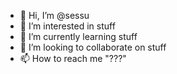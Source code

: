 - 👋 Hi, I’m @sessu
- 👀 I’m interested in stuff
- 🌱 I’m currently learning stuff
- 💞️ I’m looking to collaborate on stuff
- 📫 How to reach me "???"

<!---
sessu/sessu is a ✨ special ✨ repository because its `README.md` (this file) appears on your GitHub profile.
You can click the Preview link to take a look at your changes.
--->
